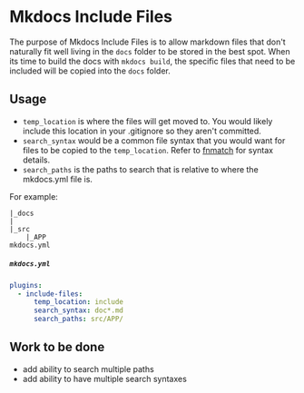 # Mkdocs Include Files

The purpose of Mkdocs Include Files is to allow markdown files that don't naturally fit well living in the `docs` folder to be stored in the best spot. When its time to build the docs with `mkdocs build`, the specific files that need to be included will be copied into the `docs` folder.

## Usage

- `temp_location` is where the files will get moved to.  You would likely include this location in your .gitignore so they aren't committed.
- `search_syntax` would be a common file syntax that you would want for files to be copied to the `temp_location`.  Refer to [fnmatch](https://docs.python.org/3/library/fnmatch.html) for syntax details.
- `search_paths` is the paths to search that is relative to where the mkdocs.yml file is.

For example:
```
|_docs
|
|_src
    |_APP
mkdocs.yml
```

<h5 a><strong><code>mkdocs.yml</code></strong></h5>

```mkdocs.yml
plugins:
  - include-files:
      temp_location: include
      search_syntax: doc*.md
      search_paths: src/APP/
```

## Work to be done
- add ability to search multiple paths
- add ability to have multiple search syntaxes